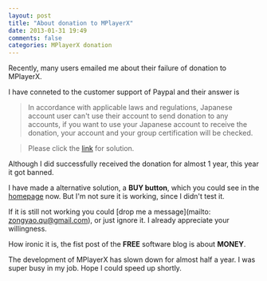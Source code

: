```yaml
---
layout: post
title: "About donation to MPlayerX"
date: 2013-01-31 19:49
comments: false
categories: MPlayerX donation
---
```


Recently, many users emailed me about their failure of donation to MPlayerX.

I have conneted to the customer support of Paypal and their answer is

> In accordance with applicable laws and regulations, Japanese account user can't use their account to send donation to any accounts, if you want to use your Japanese account to receive the donation, your account and your group certification will be checked.

> Please click the [link](http://www.nta.go.jp/taxanswer/shotoku/1150.htm) for solution. 

Although I did successfully received the donation for almost 1 year, this year it got banned.

I have made a alternative solution, a **BUY button**, which you could see in the [homepage](http://mplayerx.org) now. But I'm not sure it is working, since I didn't test it.

<!-- more -->

If it is still not working you could [drop me a message](mailto: zongyao.qu@gmail.com), or just ignore it. I already appreciate your willingness.

How ironic it is, the fist post of the **FREE** software blog is about **MONEY**.

The development of MPlayerX has slown down for almost half a year. I was super busy in my job. Hope I could speed up shortly.
